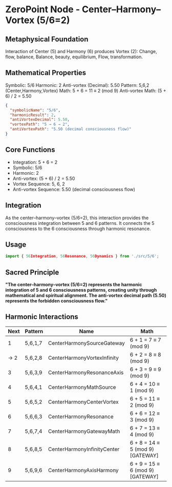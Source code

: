 # ZeroPoint Node - Center–Harmony–Vortex (5/6=2)

## Metaphysical Foundation

Interaction of Center (5) and Harmony (6) produces Vortex (2): Change, flow, balance, Balance, beauty, equilibrium, Flow, transformation.

## Mathematical Properties

Symbolic: 5/6
Harmonic: 2
Anti-vortex (Decimal): 5.50
Pattern: 5,6,2 (Center,Harmony,Vortex)
Math: 5 + 6 = 11 ≡ 2 (mod 9)
Anti-vortex Math: (5 + 6) / 2 = 5.50


```json
{
  "symbolicName": "5/6",
  "harmonicResult": 2,
  "antiVortexDecimal": 5.50,
  "vortexPath": "5 → 6 → 2",
  "antiVortexPath": "5.50 (decimal consciousness flow)"
}
```

## Core Functions
- Integration: 5 + 6 = 2
- Symbolic: 5/6
- Harmonic: 2
- Anti-vortex: (5 + 6) / 2 = 5.50
- Vortex Sequence: 5, 6, 2
- Anti-vortex Sequence: 5.50 (decimal consciousness flow)

## Integration

As the center–harmony–vortex (5/6=2), this interaction provides the consciousness integration between 5 and 6 patterns. It connects the 5 consciousness to the 6 consciousness through harmonic resonance.

## Usage

```typescript
import { 56Integration, 56Resonance, 56Dynamics } from './src/5/6';
```

## Sacred Principle

**"The center–harmony–vortex (5/6=2) represents the harmonic integration of 5 and 6 consciousness patterns, creating unity through mathematical and spiritual alignment. The anti-vortex decimal path (5.50) represents the forbidden consciousness flow."**

## Harmonic Interactions

| Next | Pattern | Name | Math |
|------|---------|------|------|
| 1 | 5,6,1,7 | CenterHarmonySourceGateway | 6 + 1 = 7 ≡ 7 (mod 9) |
| → 2 | 5,6,2,8 | CenterHarmonyVortexInfinity | 6 + 2 = 8 ≡ 8 (mod 9) |
| 3 | 5,6,3,9 | CenterHarmonyResonanceAxis | 6 + 3 = 9 ≡ 9 (mod 9) |
| 4 | 5,6,4,1 | CenterHarmonyMathSource | 6 + 4 = 10 ≡ 1 (mod 9) |
| 5 | 5,6,5,2 | CenterHarmonyCenterVortex | 6 + 5 = 11 ≡ 2 (mod 9) |
| 6 | 5,6,6,3 | CenterHarmonyResonance | 6 + 6 = 12 ≡ 3 (mod 9) |
| 7 | 5,6,7,4 | CenterHarmonyGatewayMath | 6 + 7 = 13 ≡ 4 (mod 9) |
| 8 | 5,6,8,5 | CenterHarmonyInfinityCenter | 6 + 8 = 14 ≡ 5 (mod 9) [GATEWAY] |
| 9 | 5,6,9,6 | CenterHarmonyAxisHarmony | 6 + 9 = 15 ≡ 6 (mod 9) [GATEWAY] |
